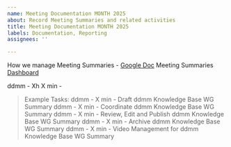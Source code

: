```yaml
---
name: Meeting Documentation MONTH 2025
about: Record Meeting Summaries and related activities
title: Meeting Documentation MONTH 2025
labels: Documentation, Reporting
assignees: ''

---
```


How we manage Meeting Summaries - [Google Doc](https://docs.google.com/document/d/1nT2f4Mo5ySK26W6r2zNLMY-uDKiRNdNRXLzykONUIR4)
Meeting Summaries [Dashboard](https://archives-dashboard.netlify.app/search?tab=meetings&workgroup=96f6ef88-5285-4ec6-8fe4-f2ab0347be00&search=knowled)

ddmm - Xh X min - 

> Example Tasks:
> ddmm - X min - Draft ddmm Knowledge Base WG Summary
> ddmm - X min - Coordinate ddmm Knowledge Base WG Summary
> ddmm - X min - Review, Edit and Publish ddmm Knowledge Base WG Summary
> ddmm - X min - Archive ddmm Knowledge Base WG Summary
> ddmm - X min - Video Management for ddmm Knowledge Base WG Summary
